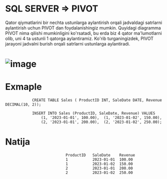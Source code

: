 # SQL SERVER => PIVOT 
 Qator qiymatlarini bir nechta ustunlarga aylantirish orqali jadvaldagi satrlarni aylantirish uchun PIVOT dan foydalanishingiz mumkin.
 Quyidagi diagramma PIVOT nima qilishi mumkinligini ko'rsatadi, bu erda biz 4 qator ma'lumotlarni olib, uni 4 ta ustunli 1 qatorga aylantiramiz. 
 Ko'rib turganingizdek, PIVOT jarayoni jadvalni burish orqali satrlarni ustunlarga aylantiradi.

# ![image](https://github.com/bahriddin-abdusalomov/repetition/assets/123171397/7ee8ad89-b66a-4270-aabd-21b679b4081f)

# Exmaple 

```
            CREATE TABLE Sales ( ProductID INT, SaleDate DATE, Revenue DECIMAL(10, 2));                     
            
            INSERT INTO Sales (ProductID, SaleDate, Revenue) VALUES                                  
                (1, '2023-01-01', 100.00),  (1, '2023-01-02', 150.00),
                (2, '2023-01-01', 200.00),  (2, '2023-01-02', 250.00);                                                 
```

# Natija 

```
                           ProductID   SaleDate    Revenue
                           1           2023-01-01  100.00
                           1           2023-01-02  150.00
                           2           2023-01-01  200.00
                           2           2023-01-02  250.00                                                                               
```


